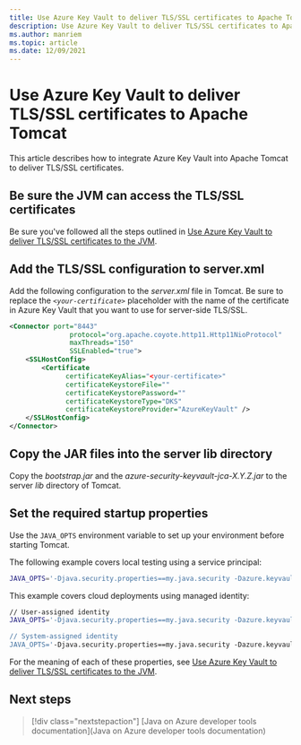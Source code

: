 ```yaml
---
title: Use Azure Key Vault to deliver TLS/SSL certificates to Apache Tomcat
description: Use Azure Key Vault to deliver TLS/SSL certificates to Apache Tomcat
ms.author: manriem
ms.topic: article
ms.date: 12/09/2021
---
```


# Use Azure Key Vault to deliver TLS/SSL certificates to Apache Tomcat

This article describes how to integrate Azure Key Vault into Apache Tomcat to deliver TLS/SSL certificates.

## Be sure the JVM can access the TLS/SSL certificates

Be sure you've followed all the steps outlined in [Use Azure Key Vault to deliver TLS/SSL certificates to the JVM](java-azure-keyvault-ssl-integration-jvm.md).

## Add the TLS/SSL configuration to server.xml

Add the following configuration to the *server.xml* file in Tomcat. Be sure to replace the *`<your-certificate>`* placeholder with the name of the certificate in Azure Key Vault that you want to use for server-side TLS/SSL.

```xml
<Connector port="8443"
               protocol="org.apache.coyote.http11.Http11NioProtocol"
               maxThreads="150"
               SSLEnabled="true">
    <SSLHostConfig>
        <Certificate
              certificateKeyAlias="<your-certificate>"
              certificateKeystoreFile=""
              certificateKeystorePassword=""
              certificateKeystoreType="DKS"
              certificateKeystoreProvider="AzureKeyVault" />
    </SSLHostConfig>
</Connector>
```

## Copy the JAR files into the server lib directory

Copy the *bootstrap.jar* and the *azure-security-keyvault-jca-X.Y.Z.jar* to the server *lib* directory of Tomcat.

## Set the required startup properties

Use the `JAVA_OPTS` environment variable to set up your environment before starting Tomcat.

The following example covers local testing using a service principal:

```bash
JAVA_OPTS='-Djava.security.properties==my.java.security -Dazure.keyvault.uri=xxx -Dazure.keyvault.client-id=xxx -Dazure.keyvault.client-secret=xxx -Dazure.keyvault.tenant-id=xxx'
```

This example covers cloud deployments using managed identity:

```bash
// User-assigned identity
JAVA_OPTS='-Djava.security.properties==my.java.security -Dazure.keyvault.uri=xxx -Dazure.keyvault.managed-identity=<your-managed-identity>

// System-assigned identity
JAVA_OPTS='-Djava.security.properties==my.java.security -Dazure.keyvault.uri=xxx
```

For the meaning of each of these properties, see [Use Azure Key Vault to deliver TLS/SSL certificates to the JVM](/azure/developer/java/fundamentals/java-azure-keyvault-ssl-integration-jvm#how-to-run-your-application).

## Next steps

> [!div class="nextstepaction"]
> [Java on Azure developer tools documentation](Java on Azure developer tools documentation)
